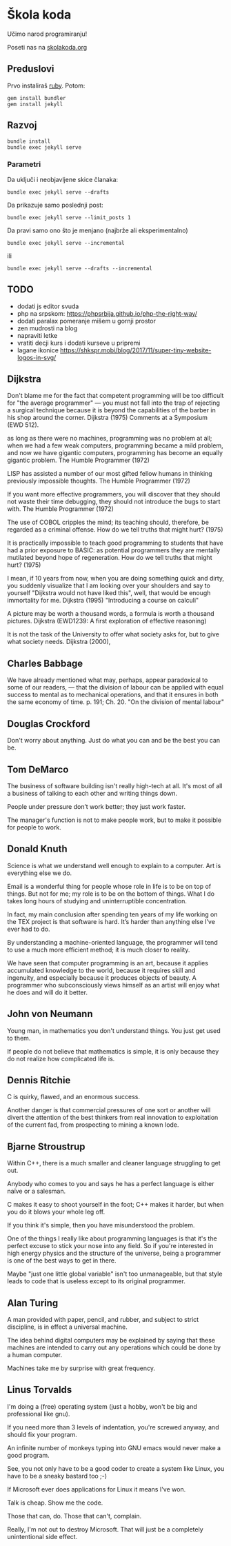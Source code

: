 # Škola koda

Učimo narod programiranju!

Poseti nas na [skolakoda.org](https://skolakoda.org/)

## Preduslovi

Prvo instaliraš [ruby](https://rubyinstaller.org/downloads/). Potom:

```
gem install bundler
gem install jekyll
```

## Razvoj

```
bundle install
bundle exec jekyll serve
```

### Parametri

Da uključi i neobjavljene skice članaka:
```
bundle exec jekyll serve --drafts
```

Da prikazuje samo poslednji post:
```
bundle exec jekyll serve --limit_posts 1
```

Da pravi samo ono što je menjano (najbrže ali eksperimentalno)
```
bundle exec jekyll serve --incremental
```
ili

```
bundle exec jekyll serve --drafts --incremental
```

## TODO

- dodati js editor svuda
- php na srpskom: https://phpsrbija.github.io/php-the-right-way/
- dodati paralax pomeranje mišem u gornji prostor
- zen mudrosti na blog
- napraviti letke
- vratiti decji kurs i dodati kurseve u pripremi
- lagane ikonice https://shkspr.mobi/blog/2017/11/super-tiny-website-logos-in-svg/

<!--
sadrzaj:
https://www.toptal.com/algorithms/computability-theory-complexity
https://profesorka.wordpress.com/2012/06/11/pokazivaci-3/
https://profesorka.wordpress.com/2012/06/24/nizovi-2/

slike:
https://pixabay.com/en/children-win-success-video-game-593313/
https://pixabay.com/en/apple-brick-wall-computer-cup-1854101/
https://pixabay.com/en/apple-computer-cup-electronics-1853306/
https://pixabay.com/en/cyber-glasses-virtual-virtual-world-1938449/
https://damjanpavlica.files.wordpress.com/2014/04/stari-programer.jpg
vr: http://www.vrupple.com/wp-content/uploads/2016/11/headset-footer.jpg
-->

## Dijkstra

Don't blame me for the fact that competent programming will be too difficult for "the average programmer" — you must not fall into the trap of rejecting a surgical technique because it is beyond the capabilities of the barber in his shop around the corner.
Dijkstra (1975) Comments at a Symposium (EWD 512).

as long as there were no machines, programming was no problem at all; when we had a few weak computers, programming became a mild problem, and now we have gigantic computers, programming has become an equally gigantic problem.
The Humble Programmer (1972)

LISP has assisted a number of our most gifted fellow humans in thinking previously impossible thoughts.
The Humble Programmer (1972)

If you want more effective programmers, you will discover that they should not waste their time debugging, they should not introduce the bugs to start with.
The Humble Programmer (1972)

The use of COBOL cripples the mind; its teaching should, therefore, be regarded as a criminal offense.
How do we tell truths that might hurt? (1975)

It is practically impossible to teach good programming to students that have had a prior exposure to BASIC: as potential programmers they are mentally mutilated beyond hope of regeneration.
How do we tell truths that might hurt? (1975)

I mean, if 10 years from now, when you are doing something quick and dirty, you suddenly visualize that I am looking over your shoulders and say to yourself "Dijkstra would not have liked this", well, that would be enough immortality for me.
Dijkstra (1995) "Introducing a course on calculi"

A picture may be worth a thousand words, a formula is worth a thousand pictures.
Dijkstra (EWD1239: A first exploration of effective reasoning)

It is not the task of the University to offer what society asks for, but to give what society needs.
Dijkstra (2000),

## Charles Babbage

We have already mentioned what may, perhaps, appear paradoxical to some of our readers, — that the division of labour can be applied with equal success to mental as to mechanical operations, and that it ensures in both the same economy of time.
p. 191; Ch. 20. "On the division of mental labour"

## Douglas Crockford

Don't worry about anything. Just do what you can and be the best you can be.

## Tom DeMarco

The business of software building isn't really high-tech at all. It's most of all a business of talking to each other and writing things down.

People under pressure don’t work better; they just work faster.

The manager's function is not to make people work, but to make it possible for people to work.

## Donald Knuth

Science is what we understand well enough to explain to a computer. Art is everything else we do.

Email is a wonderful thing for people whose role in life is to be on top of things. But not for me; my role is to be on the bottom of things. What I do takes long hours of studying and uninterruptible concentration.

In fact, my main conclusion after spending ten years of my life working on the TEX project is that software is hard. It’s harder than anything else I’ve ever had to do.

By understanding a machine-oriented language, the programmer will tend to use a much more efficient method; it is much closer to reality.

We have seen that computer programming is an art, because it applies accumulated knowledge to the world, because it requires skill and ingenuity, and especially because it produces objects of beauty. A programmer who subconsciously views himself as an artist will enjoy what he does and will do it better.

## John von Neumann

Young man, in mathematics you don't understand things. You just get used to them.

If people do not believe that mathematics is simple, it is only because they do not realize how complicated life is.

## Dennis Ritchie

C is quirky, flawed, and an enormous success.

Another danger is that commercial pressures of one sort or another will divert the attention of the best thinkers from real innovation to exploitation of the current fad, from prospecting to mining a known lode.

## Bjarne Stroustrup

Within C++, there is a much smaller and cleaner language struggling to get out.

Anybody who comes to you and says he has a perfect language is either naïve or a salesman.

C makes it easy to shoot yourself in the foot; C++ makes it harder, but when you do it blows your whole leg off.

If you think it's simple, then you have misunderstood the problem.

One of the things I really like about programming languages is that it's the perfect excuse to stick your nose into any field. So if you're interested in high energy physics and the structure of the universe, being a programmer is one of the best ways to get in there.

Maybe "just one little global variable" isn't too unmanageable, but that style leads to code that is useless except to its original programmer.

## Alan Turing

A man provided with paper, pencil, and rubber, and subject to strict discipline, is in effect a universal machine.

The idea behind digital computers may be explained by saying that these machines are intended to carry out any operations which could be done by a human computer.

Machines take me by surprise with great frequency.

## Linus Torvalds

I'm doing a (free) operating system (just a hobby, won't be big and professional like gnu).

If you need more than 3 levels of indentation, you're screwed anyway, and should fix your program.

An infinite number of monkeys typing into GNU emacs would never make a good program.

See, you not only have to be a good coder to create a system like Linux, you have to be a sneaky bastard too ;-)

If Microsoft ever does applications for Linux it means I've won.

Talk is cheap. Show me the code.

Those that can, do. Those that can't, complain.

Really, I'm not out to destroy Microsoft. That will just be a completely unintentional side effect.

